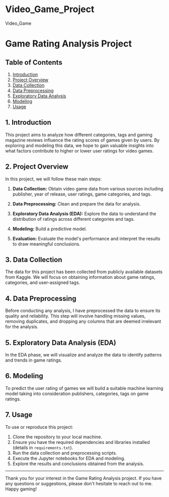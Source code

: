 # Video_Game_Project
Video_Game

# Game Rating Analysis Project


## Table of Contents

1. [Introduction](#introduction)
2. [Project Overview](#project-overview)
3. [Data Collection](#data-collection)
4. [Data Preprocessing](#data-preprocessing)
5. [Exploratory Data Analysis](#exploratory-data-analysis)
6. [Modeling](#modeling)
7. [Usage](#usage)

## 1. Introduction

This project aims to analyze how different categories, tags and gaming magazine reviews influence the rating scores of games given by users. By exploring and modeling this data, we hope to gain valuable insights into what factors contribute to higher or lower user ratings for video games.

## 2. Project Overview

In this project, we will follow these main steps:

1. **Data Collection:** Obtain video game data from various sources including publisher, year of release, user ratings, game categories, and tags.

2. **Data Preprocessing:** Clean and prepare the data for analysis.

3. **Exploratory Data Analysis (EDA):** Explore the data to understand the distribution of ratings across different categories and tags.

4. **Modeling:** Build a predictive model.

5. **Evaluation:** Evaluate the model's performance and interpret the results to draw meaningful conclusions.

## 3. Data Collection

The data for this project has been collected from publicly available datasets from Kaggle. We will focus on obtaining information about game ratings, categories, and user-assigned tags.

## 4. Data Preprocessing

Before conducting any analysis, I have preprocessed the data to ensure its quality and reliability. This step will involve handling missing values, removing duplicates, and dropping any columns that are deemed irrelevant for the analysis.

## 5. Exploratory Data Analysis (EDA)

In the EDA phase, we will visualize and analyze the data to identify patterns and trends in game ratings.

## 6. Modeling

To predict the user rating of games we will build a suitable machine learning model taking into consideration publishers, categories, tags on game ratings. 

## 7. Usage

To use or reproduce this project:

1. Clone the repository to your local machine.
2. Ensure you have the required dependencies and libraries installed (details in `requirements.txt`).
3. Run the data collection and preprocessing scripts.
4. Execute the Jupyter notebooks for EDA and modeling.
5. Explore the results and conclusions obtained from the analysis.

---

Thank you for your interest in the Game Rating Analysis project. If you have any questions or suggestions, please don't hesitate to reach out to me. 
Happy gaming!
